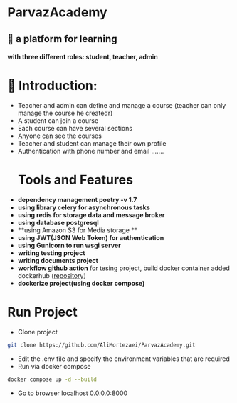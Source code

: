 # ParvazAcademy
## :iphone: a platform for learning
#### with three different roles: student, teacher, admin
# :monocle_face: Introduction: 
- Teacher and admin can define and manage a course (teacher can only manage the course he createdr)
- A student can join a course
- Each course can have several sections
- Anyone can see the courses
- Teacher and student can manage their own profile
- Authentication with phone number and email .......
  # Tools and Features
- **dependency management poetry -v 1.7**
- **using library celery for asynchronous tasks**
- **using redis for storage data and message broker**
- **using database postgresql**
- **using Amazon S3 for Media storage **
- **using JWT(JSON Web Token) for authentication**
- **using Gunicorn to run wsgi server**
- **writing testing project**
- **writing documents project** 
- **workflow github action** for tesing project, build docker container added dockerhub ([repository](https://hub.docker.com/r/mortezaei2/parvaz_academy))
- **dockerize project(using docker compose)** 
# Run Project 
- Clone project
```bash
git clone https://github.com/AliMortezaei/ParvazAcademy.git
```
- Edit the .env file and specify the environment variables that are required
- Run via docker compose
```bash
docker compose up -d --build
```
- Go to browser localhost 0.0.0.0:8000


